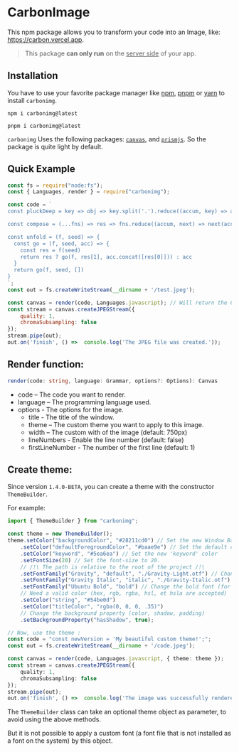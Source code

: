 # CarbonImage
This npm package allows you to transform your code into an Image, like: https://carbon.vercel.app.

> This package **can only run** on the <ins>server side</ins> of your app.

## Installation
You have to use your favorite package manager like [npm](https://www.npmjs.com/), [pnpm](https://pnpm.io/) or [yarn](https://yarnpkg.com/) to install `carbonimg`.

```shell
npm i carbonimg@latest
```

```shell
pnpm i carbonimg@latest
```

`carbonimg` Uses the following packages: [`canvas`](https://www.npmjs.com/package/canvas), and [`prismjs`](https://www.npmjs.com/package/prismjs). So the package is quite light by default.

## Quick Example
```javascript
const fs = require("node:fs");
const { Languages, render } = require("carbonimg");

const code = `
const pluckDeep = key => obj => key.split('.').reduce((accum, key) => accum[key], obj)

const compose = (...fns) => res => fns.reduce((accum, next) => next(accum), res)

const unfold = (f, seed) => {
  const go = (f, seed, acc) => {
    const res = f(seed)
    return res ? go(f, res[1], acc.concat([res[0]])) : acc
  }
  return go(f, seed, [])
}
`;
const out = fs.createWriteStream(__dirname + '/test.jpeg');

const canvas = render(code, Languages.javascript); // Will return the Canvas image.
const stream = canvas.createJPEGStream({
    quality: 1,
    chromaSubsampling: false
});
stream.pipe(out);
out.on('finish', () =>  console.log('The JPEG file was created.'));
```

## Render function:

```ts
render(code: string, language: Grammar, options?: Options): Canvas
```

* code – The code you want to render.
* language – The programming language used.
* options - The options for the image.
  * title - The title of the window.
  * theme – The custom theme you want to apply to this image.
  * width – The custom with of the image (default: 750px)
  * lineNumbers - Enable the line number (default: false)
  * firstLineNumber - The number of the first line (default: 1)



## Create theme:
Since version `1.4.0-BETA`, you can create a theme with the constructor `ThemeBuilder`.

For example:
```typescript
import { ThemeBuilder } from "carbonimg";

const theme = new ThemeBuilder();
theme.setColor("backgroundColor", "#28211cd0") // Set the new Window Background color
    .setColor("defaultForegroundColor", "#baae9e") // Set the default color of the text
    .setColor("keyword", "#5ea6ea") // Set the new 'keyword' color
    .setFontSize(20) // Set the font-size to 20.
    // /!\ The path is relative to the root of the project /!\
    .setFontFamily("Gravity", "default", "./Gravity-Light.otf") // Change the default font to Gravity-Light
    .setFontFamily("Gravity Italic", "italic", "./Gravity-Italic.otf") // Change the italic font (for Markdown) to Gravity-Italic
    .setFontFamily("Ubuntu Bold", "bold") // Change the bold font (for Markdown) to Ubuntu Bold (by default installed on the system)
    // Need a valid color (hex, rgb, rgba, hsl, et hsla are accepted)
    .setColor("string", "#54be0d")
    .setColor("titleColor", "rgba(0, 0, 0, .35)")
    // Change the background property (color, shadow, padding)
    .setBackgroundProperty("hasShadow", true);

// Now, use the theme :
const code = "const newVersion = 'My beautiful custom theme!';";
const out = fs.createWriteStream(__dirname + '/code.jpeg');

const canvas = render(code, Languages.javascript, { theme: theme });
const stream = canvas.createJPEGStream({
    quality: 1,
    chromaSubsampling: false
});
stream.pipe(out);
out.on('finish', () =>  console.log('The image was successfully rendered!'));
```

The `ThemeBuilder` class can take an optional theme object as parameter, to avoid using the above methods.

But it is not possible to apply a custom font (a font file that is not installed as a font on the system) by this object.